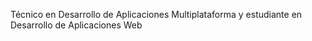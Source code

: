 Técnico en Desarrollo de Aplicaciones Multiplataforma y estudiante en Desarrollo de Aplicaciones Web
